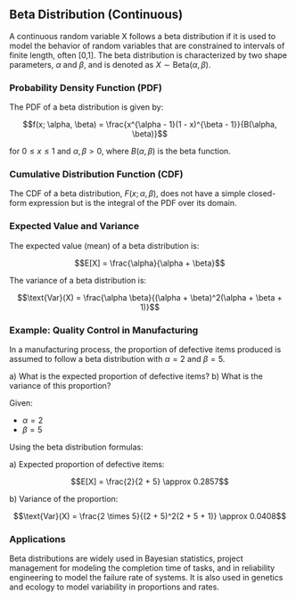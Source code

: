 ## Beta Distribution (Continuous)

A continuous random variable X follows a beta distribution if it is used to model the behavior of random variables that are constrained to intervals of finite length, often [0,1]. The beta distribution is characterized by two shape parameters, $\alpha$ and $\beta$, and is denoted as $X \sim \text{Beta}(\alpha, \beta)$.

### Probability Density Function (PDF)

The PDF of a beta distribution is given by:

$$f(x; \alpha, \beta) = \frac{x^{\alpha - 1}(1 - x)^{\beta - 1}}{B(\alpha, \beta)}$$

for $0 \le x \le 1$ and $\alpha, \beta > 0$, where $B(\alpha, \beta)$ is the beta function.

### Cumulative Distribution Function (CDF)

The CDF of a beta distribution, $F(x; \alpha, \beta)$, does not have a simple closed-form expression but is the integral of the PDF over its domain.

### Expected Value and Variance

The expected value (mean) of a beta distribution is:

$$E[X] = \frac{\alpha}{\alpha + \beta}$$

The variance of a beta distribution is:

$$\text{Var}(X) = \frac{\alpha \beta}{(\alpha + \beta)^2(\alpha + \beta + 1)}$$

### Example: Quality Control in Manufacturing

In a manufacturing process, the proportion of defective items produced is assumed to follow a beta distribution with $\alpha = 2$ and $\beta = 5$.

a) What is the expected proportion of defective items?
b) What is the variance of this proportion?

Given:
- $\alpha = 2$
- $\beta = 5$

Using the beta distribution formulas:

a) Expected proportion of defective items:

$$E[X] = \frac{2}{2 + 5} \approx 0.2857$$

b) Variance of the proportion:

$$\text{Var}(X) = \frac{2 \times 5}{(2 + 5)^2(2 + 5 + 1)} \approx 0.0408$$

### Applications

Beta distributions are widely used in Bayesian statistics, project management for modeling the completion time of tasks, and in reliability engineering to model the failure rate of systems. It is also used in genetics and ecology to model variability in proportions and rates.
